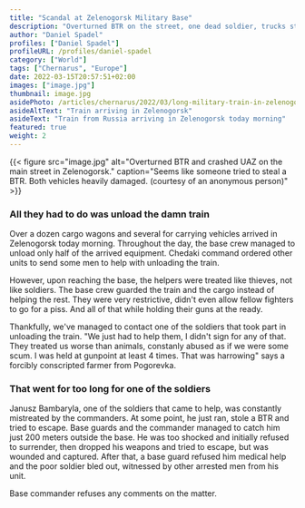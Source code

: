 ```yaml
---
title: "Scandal at Zelenogorsk Military Base"
description: "Overturned BTR on the street, one dead soldier, trucks stolen; summary of the military train brawl at Zelenogorsk base"
author: "Daniel Spadel"
profiles: ["Daniel Spadel"]
profileURL: /profiles/daniel-spadel
category: ["World"]
tags: ["Chernarus", "Europe"]
date: 2022-03-15T20:57:51+02:00
images: ["image.jpg"]
thumbnail: image.jpg
asidePhoto: /articles/chernarus/2022/03/long-military-train-in-zelenogorsk/image.jpg
asideAltText: "Train arriving in Zelenogorsk"
asideText: "Train from Russia arriving in Zelenogorsk today morning"
featured: true
weight: 2
---
```


{{< figure src="image.jpg" alt="Overturned BTR and crashed UAZ on the main street in Zelenogorsk." caption="Seems like someone tried to steal a BTR. Both vehicles heavily damaged. (courtesy of an anonymous person)" >}}

### All they had to do was unload the damn train

Over a dozen cargo wagons and several for carrying vehicles arrived in Zelenogorsk today morning. Throughout the day, the base crew managed to unload only half of the arrived equipment. Chedaki command ordered other units to send some men to help with unloading the train.

However, upon reaching the base, the helpers were treated like thieves, not like soldiers. The base crew guarded the train and the cargo instead of helping the rest. They were very restrictive, didn't even allow fellow fighters to go for a piss. And all of that while holding their guns at the ready.

Thankfully, we've managed to contact one of the soldiers that took part in unloading the train. "We just had to help them, I didn't sign for any of that. They treated us worse than animals, constanly abused as if we were some scum. I was held at gunpoint at least 4 times. That was harrowing" says a forcibly conscripted farmer from Pogorevka.

### That went for too long for one of the soldiers

Janusz Bambaryla, one of the soldiers that came to help, was constantly mistreated by the commanders. At some point, he just ran, stole a BTR and tried to escape. Base guards and the commander managed to catch him just 200 meters outside the base. He was too shocked and initially refused to surrender, then dropped his weapons and tried to escape, but was wounded and captured. After that, a base guard refused him medical help and the poor soldier bled out, witnessed by other arrested men from his unit.

Base commander refuses any comments on the matter.
